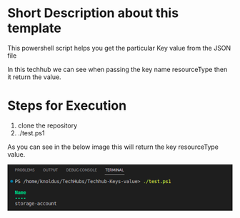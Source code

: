 # Short Description about this template
This powershell script helps you get the particular Key value from the JSON file

In this techhub we can see when  passing the  key name resourceType then it return the value. 


# Steps for Execution 
1. clone the repository  
2. ./test.ps1

As you can see in the below image this will return the key resourceType value.

![file.png](photo/file.png)
